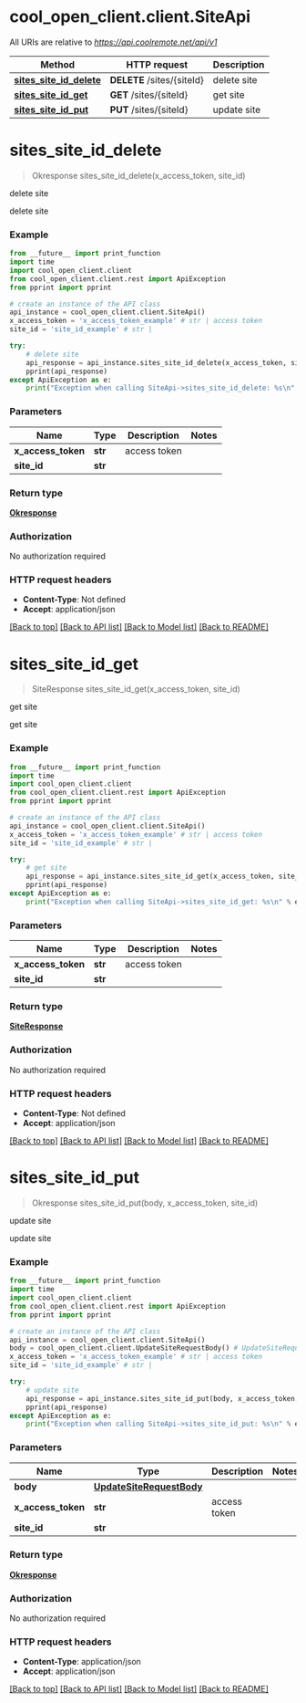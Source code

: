 # cool_open_client.client.SiteApi

All URIs are relative to *https://api.coolremote.net/api/v1*

Method | HTTP request | Description
------------- | ------------- | -------------
[**sites_site_id_delete**](SiteApi.md#sites_site_id_delete) | **DELETE** /sites/{siteId} | delete site
[**sites_site_id_get**](SiteApi.md#sites_site_id_get) | **GET** /sites/{siteId} | get site
[**sites_site_id_put**](SiteApi.md#sites_site_id_put) | **PUT** /sites/{siteId} | update site

# **sites_site_id_delete**
> Okresponse sites_site_id_delete(x_access_token, site_id)

delete site

delete site

### Example
```python
from __future__ import print_function
import time
import cool_open_client.client
from cool_open_client.client.rest import ApiException
from pprint import pprint

# create an instance of the API class
api_instance = cool_open_client.client.SiteApi()
x_access_token = 'x_access_token_example' # str | access token
site_id = 'site_id_example' # str | 

try:
    # delete site
    api_response = api_instance.sites_site_id_delete(x_access_token, site_id)
    pprint(api_response)
except ApiException as e:
    print("Exception when calling SiteApi->sites_site_id_delete: %s\n" % e)
```

### Parameters

Name | Type | Description  | Notes
------------- | ------------- | ------------- | -------------
 **x_access_token** | **str**| access token | 
 **site_id** | **str**|  | 

### Return type

[**Okresponse**](Okresponse.md)

### Authorization

No authorization required

### HTTP request headers

 - **Content-Type**: Not defined
 - **Accept**: application/json

[[Back to top]](#) [[Back to API list]](../README.md#documentation-for-api-endpoints) [[Back to Model list]](../README.md#documentation-for-models) [[Back to README]](../README.md)

# **sites_site_id_get**
> SiteResponse sites_site_id_get(x_access_token, site_id)

get site

get site

### Example
```python
from __future__ import print_function
import time
import cool_open_client.client
from cool_open_client.client.rest import ApiException
from pprint import pprint

# create an instance of the API class
api_instance = cool_open_client.client.SiteApi()
x_access_token = 'x_access_token_example' # str | access token
site_id = 'site_id_example' # str | 

try:
    # get site
    api_response = api_instance.sites_site_id_get(x_access_token, site_id)
    pprint(api_response)
except ApiException as e:
    print("Exception when calling SiteApi->sites_site_id_get: %s\n" % e)
```

### Parameters

Name | Type | Description  | Notes
------------- | ------------- | ------------- | -------------
 **x_access_token** | **str**| access token | 
 **site_id** | **str**|  | 

### Return type

[**SiteResponse**](SiteResponse.md)

### Authorization

No authorization required

### HTTP request headers

 - **Content-Type**: Not defined
 - **Accept**: application/json

[[Back to top]](#) [[Back to API list]](../README.md#documentation-for-api-endpoints) [[Back to Model list]](../README.md#documentation-for-models) [[Back to README]](../README.md)

# **sites_site_id_put**
> Okresponse sites_site_id_put(body, x_access_token, site_id)

update site

update site

### Example
```python
from __future__ import print_function
import time
import cool_open_client.client
from cool_open_client.client.rest import ApiException
from pprint import pprint

# create an instance of the API class
api_instance = cool_open_client.client.SiteApi()
body = cool_open_client.client.UpdateSiteRequestBody() # UpdateSiteRequestBody | 
x_access_token = 'x_access_token_example' # str | access token
site_id = 'site_id_example' # str | 

try:
    # update site
    api_response = api_instance.sites_site_id_put(body, x_access_token, site_id)
    pprint(api_response)
except ApiException as e:
    print("Exception when calling SiteApi->sites_site_id_put: %s\n" % e)
```

### Parameters

Name | Type | Description  | Notes
------------- | ------------- | ------------- | -------------
 **body** | [**UpdateSiteRequestBody**](UpdateSiteRequestBody.md)|  | 
 **x_access_token** | **str**| access token | 
 **site_id** | **str**|  | 

### Return type

[**Okresponse**](Okresponse.md)

### Authorization

No authorization required

### HTTP request headers

 - **Content-Type**: application/json
 - **Accept**: application/json

[[Back to top]](#) [[Back to API list]](../README.md#documentation-for-api-endpoints) [[Back to Model list]](../README.md#documentation-for-models) [[Back to README]](../README.md)

